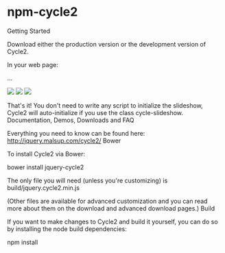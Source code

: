 # npm-cycle2
Getting Started

Download either the production version or the development version of Cycle2.

In your web page:

<!-- include NPM Cycle2 (jQuery + Cycle2) -->
<script src="http://path/to/your/copy/of/cycle2.js"></script>

...

<!-- declare a slideshow -->
<div class="cycle-slideshow">
    <img src="http://malsup.github.com/images/p1.jpg">
    <img src="http://malsup.github.com/images/p2.jpg">
    <img src="http://malsup.github.com/images/p3.jpg">
</div>

That's it! You don't need to write any script to initialize the slideshow, Cycle2 will auto-initialize if you use the class cycle-slideshow.
Documentation, Demos, Downloads and FAQ

Everything you need to know can be found here: http://jquery.malsup.com/cycle2/
Bower

To install Cycle2 via Bower:

bower install jquery-cycle2

The only file you will need (unless you're customizing) is build/jquery.cycle2.min.js

(Other files are available for advanced customization and you can read more about them on the download and advanced download pages.)
Build

If you want to make changes to Cycle2 and build it yourself, you can do so by installing the node build dependencies:

npm install